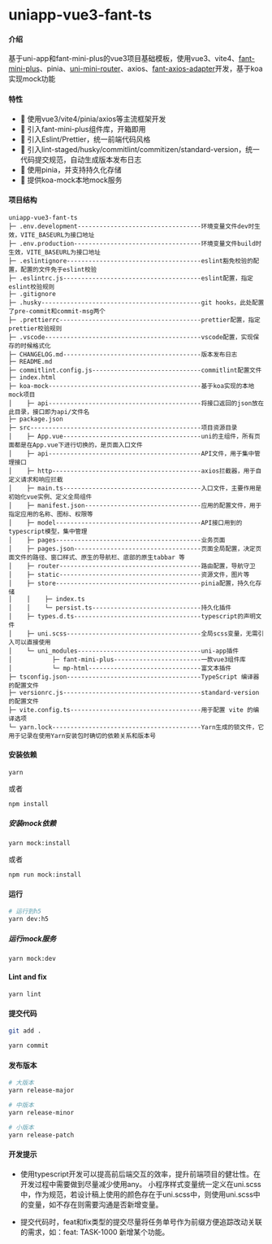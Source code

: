 # uniapp-vue3-fant-ts

#### 介绍
基于uni-app和fant-mini-plus的vue3项目基础模板，使用vue3、vite4、[fant-mini-plus](https://ext.dcloud.net.cn/plugin?id=11489)、pinia、[uni-mini-router](https://ext.dcloud.net.cn/plugin?id=11208)、axios、[fant-axios-adapter](https://ext.dcloud.net.cn/plugin?id=11817)开发，基于koa实现mock功能

#### 特性

- 🚀 使用vue3/vite4/pinia/axios等主流框架开发
- 🚀 引入fant-mini-plus组件库，开箱即用
- 💪 引入Eslint/Prettier，统一前端代码风格
- 💪 引入lint-staged/husky/commitlint/commitizen/standard-version，统一代码提交规范，自动生成版本发布日志
- 💪 使用pinia，并支持持久化存储
- 💪 提供koa-mock本地mock服务


#### 项目结构
```shell
uniapp-vue3-fant-ts
├─ .env.development----------------------------------环境变量文件dev时生效，VITE_BASEURL为接口地址
├─ .env.production-----------------------------------环境变量文件build时生效，VITE_BASEURL为接口地址
├─ .eslintignore-------------------------------------eslint豁免校验的配置，配置的文件免于eslint校验
├─ .eslintrc.js--------------------------------------eslint配置，指定eslint校验规则
├─ .gitignore
├─ .husky--------------------------------------------git hooks，此处配置了pre-commit和commit-msg两个
├─ .prettierrc---------------------------------------prettier配置，指定prettier校验规则
├─ .vscode-------------------------------------------vscode配置，实现保存的时候格式化
├─ CHANGELOG.md--------------------------------------版本发布日志
├─ README.md
├─ commitlint.config.js------------------------------commitlint配置文件
├─ index.html
├─ koa-mock------------------------------------------基于koa实现的本地mock项目
│    ├─ api------------------------------------------将接口返回的json放在此目录，接口即为api/文件名
├─ package.json
├─ src-----------------------------------------------项目资源目录
│    ├─ App.vue--------------------------------------uni的主组件，所有页面都是在App.vue下进行切换的，是页面入口文件
│    ├─ api------------------------------------------API文件，用于集中管理接口
│    ├─ http-----------------------------------------axios拦截器，用于自定义请求和响应拦截
│    ├─ main.ts--------------------------------------入口文件，主要作用是初始化vue实例、定义全局组件
│    ├─ manifest.json--------------------------------应用的配置文件，用于指定应用的名称、图标、权限等
│    ├─ model----------------------------------------API接口用到的typescript模型，集中管理
│    ├─ pages----------------------------------------业务页面
│    ├─ pages.json-----------------------------------页面全局配置，决定页面文件的路径、窗口样式、原生的导航栏、底部的原生tabbar 等
│    ├─ router---------------------------------------路由配置，导航守卫
│    ├─ static---------------------------------------资源文件，图片等
│    ├─ store----------------------------------------pinia配置，持久化存储
│    │    ├─ index.ts
│    │    └─ persist.ts------------------------------持久化插件
│    ├─ types.d.ts-----------------------------------typescript的声明文件
│    ├─ uni.scss-------------------------------------全局scss变量，无需引入可以直接使用
│    └─ uni_modules----------------------------------uni-app插件
│           ├─ fant-mini-plus------------------------一款vue3组件库
│           └─ mp-html-------------------------------富文本插件
├─ tsconfig.json-------------------------------------TypeScript 编译器的配置文件
├─ versionrc.js--------------------------------------standard-version的配置文件
├─ vite.config.ts------------------------------------用于配置 vite 的编译选项
└─ yarn.lock-----------------------------------------Yarn生成的锁文件，它用于记录在使用Yarn安装包时确切的依赖关系和版本号
```

#### 安装依赖
```
yarn 
```
或者  
```
npm install
```
##### 安装mock依赖
```
yarn mock:install
```
或者  
```
npm run mock:install
```

#### 运行
```sh
# 运行到h5
yarn dev:h5
```
##### 运行mock服务
```sh
yarn mock:dev
```


#### Lint and fix
```
yarn lint
```

#### 提交代码
```sh
git add .

yarn commit
```

#### 发布版本


``` sh
# 大版本
yarn release-major  

# 中版本
yarn release-minor

# 小版本
yarn release-patch
```

#### 开发提示  
- 使用typescript开发可以提高前后端交互的效率，提升前端项目的健壮性。在开发过程中需要做到尽量减少使用any。
小程序样式变量统一定义在uni.scss中，作为规范，若设计稿上使用的颜色存在于uni.scss中，则使用uni.scss中的变量，如不存在则需要沟通是否新增变量。

- 提交代码时，feat和fix类型的提交尽量将任务单号作为前缀方便追踪改动关联的需求，如：feat: TASK-1000 新增某个功能。

